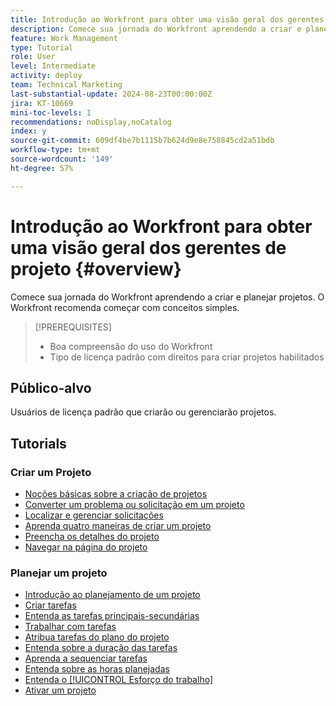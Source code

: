 ```yaml
---
title: Introdução ao Workfront para obter uma visão geral dos gerentes de projeto
description: Comece sua jornada do Workfront aprendendo a criar e planejar projetos. O Workfront recomenda começar com conceitos simples.
feature: Work Management
type: Tutorial
role: User
level: Intermediate
activity: deploy
team: Technical Marketing
last-substantial-update: 2024-08-23T00:00:00Z
jira: KT-10669
mini-toc-levels: 1
recommendations: noDisplay,noCatalog
index: y
source-git-commit: 609df4be7b1115b7b624d9e8e758845cd2a51bdb
workflow-type: tm+mt
source-wordcount: '149'
ht-degree: 57%

---
```



# Introdução ao Workfront para obter uma visão geral dos gerentes de projeto {#overview}

Comece sua jornada do Workfront aprendendo a criar e planejar projetos. O Workfront recomenda começar com conceitos simples.

>[!PREREQUISITES]
>
>* Boa compreensão do uso do Workfront
>* Tipo de licença padrão com direitos para criar projetos habilitados


## Público-alvo

Usuários de licença padrão que criarão ou gerenciarão projetos.

## Tutorials

### Criar um Projeto

* [Noções básicas sobre a criação de projetos](/help/manage-work/projects/understand-basic-project-creation.md)
* [Converter um problema ou solicitação em um projeto](/help/manage-work/issues-requests/create-a-project-from-a-request.md)
* [Localizar e gerenciar solicitações](/help/manage-work/issues-requests/find-requests.md)
* [Aprenda quatro maneiras de criar um projeto](/help/manage-work/projects/understand-other-ways-to-create-projects.md)
* [Preencha os detalhes do projeto](/help/manage-work/projects/fill-in-the-project-details.md)
* [Navegar na página do projeto](/help/manage-work/projects/navigate-the-project-page.md)


### Planejar um projeto

* [Introdução ao planejamento de um projeto](/help/manage-work/projects/getting-started-plan-a-project.md)
* [Criar tarefas](/help/manage-work/tasks/how-to-create-tasks.md)
* [Entenda as tarefas principais-secundárias](/help/manage-work/tasks/understand-parent-child-tasks.md)
* [Trabalhar com tarefas](/help/manage-work/tasks/work-with-tasks.md)
* [Atribua tarefas do plano do projeto](/help/manage-work/tasks/assign-tasks-from-the-project-plan.md)
* [Entenda sobre a duração das tarefas](/help/manage-work/tasks/understand-task-durations.md)
* [Aprenda a sequenciar tarefas](/help/manage-work/tasks/learn-to-sequence-tasks.md)
* [Entenda sobre as horas planejadas](/help/manage-work/tasks/understand-planned-hours.md)
* [Entenda o [!UICONTROL Esforço do trabalho]](/help/manage-work/tasks/understand-work-effort.md)
* [Ativar um projeto](/help/manage-work/projects/take-a-project-live.md)

